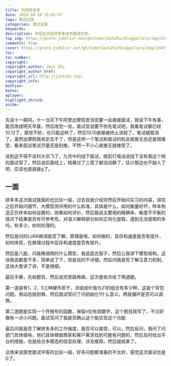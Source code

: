 ```yaml
---
title: 秋招拼多多
date: 2024-10-10 15:03:37
tags: 面试记录
categories: 面试记录
keywords: 
description: 秋招正式批拼多多技术面试分享。
top_img: https://gcore.jsdelivr.net/gh/CoderJackZhu/bloggallery/img/2349135dde1b4a4828b209c87569c4a8.jpeg
comments: true
cover: https://gcore.jsdelivr.net/gh/CoderJackZhu/bloggallery/img/2349135dde1b4a4828b209c87569c4a8.jpeg
toc:
toc_number:
copyright:
copyright_author: Jack Zhu
copyright_author_href: 
copyright_url: http://jackzhu.top/
copyright_info: 
mathjax: 
katex: 
aplayer: 
highlight_shrink: 
aside: 
---
```


先说十一期间，十一当天下午阿里达摩院发消息要一会直接面试，我说下午有事，能否改成明天早晨，然后改完一会，面试官说要不你先笔试吧，我看笔试都已经10.12了，感觉不妙，也只能这样了，然后10.10直接被终止流程了，笔试被取消了。虽然达摩院我肯定去不了，但是这样一个笔试和面试的机会直接无也还是很难受，看来面试笔试尽量还是别推，不然一不小心直接无就难受了。

说到这不得不说科大讯飞了，九月中的线下面试，提前打电话说线下没有我这个岗的面试官了，然后说后面线上，结果过了三周了都没动静了，估计那边也不缺人了吧，应该也是直接g了。

## 一面

拼多多这次面试我面的也比较一般，过去自我介绍完然后开始问实习的内容，讲完之后开始问细节，大模型测评用的什么标准，具体是什么，如何衡量好坏，样本构造正负样本如何设置的，效果如何评价，然后我说主要用的精确率，极度不平衡的情况下结果是否有可参考性。对语义解释部分如何正则化提取，遇到无法提取的多吗，有多少，如何处理的。

然后是问的LoRA微调是否了解，原理是啥，如何做的，显存和速度是否有提升，如何体现，在推理过程中显存和速度是否有提升。

然后是八股，问我微调用的什么模型，我说盘古智子，然后让我讲下模型结构，这块我说都差不多，简单说了下，但是说的不详细。然后问我是否了解注意力机制，这块大致讲了讲，不是很细。

最后手撕，先给题目，然后说完思路再做，这次是依次给了两道题。

第一道是有1，2，5三种硬币若干，求组成价值为21的组合有多少种，这是个背包问题，用动态规划做，然后面试官问了问初始化1什么意义，两层循环是否可以调换。

第二道题是实现一个开根号的函数，保留n位有效数字，这个题目我写了，不过好像有一点小问题。面试官问了我是否确认这个能实现这个功能

最后问我是否了解拼多多的工作强度，是否可以接受，可以。然后反问，我问了问部门具体做啥，他们具体根据商家和客户需求找到可能有问题的，然后及时给出平台的措施，也是结合多模态的信息处理，涉及推荐。然后就结束了。

总体来说感觉面试中答的比较一般，好多问题都准备的不太好，感觉这次面试也是G了。